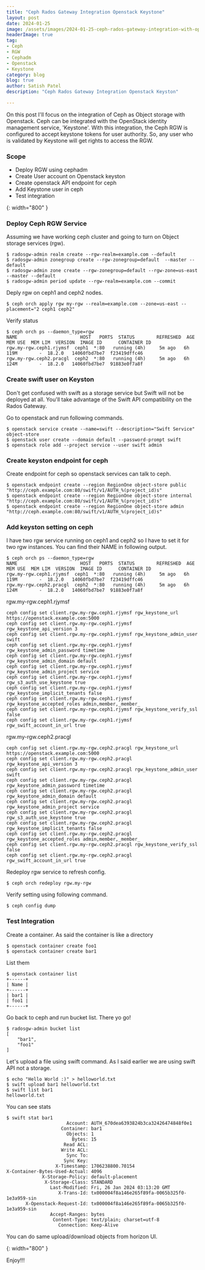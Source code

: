 ```yaml
---
title: "Ceph Rados Gateway Integration Openstack Keystone"
layout: post
date: 2024-01-25
image: /assets/images/2024-01-25-ceph-rados-gateway-integration-with-openstack-keystone/ceph-keystone.png
headerImage: true
tag:
- Ceph
- RGW
- Cephadm
- Openstack
- Keystone
category: blog
blog: true
author: Satish Patel
description: "Ceph Rados Gateway Integration Openstack Keyston"

---
```


On this post I'll focus on the integration of Ceph as Object storage with Openstack. Ceph can be integrated with the OpenStack identity management service, 'Keystone'. With this integration, the Ceph RGW is configured to accept keystone tokens for user authority. So, any user who is validated by Keystone will get rights to access the RGW.

### Scope 

* Deploy RGW using cephadm
* Create User account on Openstack keyston
* Create openstack API endpoint for ceph
* Add Keystone user in ceph 
* Test integration

![<img>](/assets/images/2024-01-25-ceph-rados-gateway-integration-with-openstack-keystone/ceph-openstack-rgw.png){: width="800" }

### Deploy Ceph RGW Service

Assuming we have working ceph cluster and going to turn on Object storage services (rgw). 

```
$ radosgw-admin realm create --rgw-realm=example.com --default
$ radosgw-admin zonegroup create --rgw-zonegroup=default  --master --default
$ radosgw-admin zone create --rgw-zonegroup=default --rgw-zone=us-east --master --default
$ radosgw-admin period update --rgw-realm=example.com --commit
```

Deply rgw on ceph1 and ceph2 nodes. 

```
$ ceph orch apply rgw my-rgw --realm=example.com --zone=us-east --placement="2 ceph1 ceph2"
```

Verify status

```
$ ceph orch ps --daemon_type=rgw
NAME                       HOST   PORTS  STATUS        REFRESHED  AGE  MEM USE  MEM LIM  VERSION  IMAGE ID      CONTAINER ID
rgw.my-rgw.ceph1.rjymsf  ceph1  *:80   running (4h)     5m ago   6h     119M        -  18.2.0   14060fbd7be7  f23419dffc46
rgw.my-rgw.ceph2.pracgl  ceph2  *:80   running (4h)     5m ago   6h     124M        -  18.2.0   14060fbd7be7  91883e0f7a8f
```

### Create swift user on Keyston

Don't get confused with swift as a storage service but Swift will not be deployed at all. You'll take advantage of the Swift API compatibility on the Rados Gateway. 

Go to openstack and run following commands. 

```
$ openstack service create --name=swift --description="Swift Service" object-store
$ openstack user create --domain default --password-prompt swift
$ openstack role add --project service --user swift admin
```

### Create keyston endpoint for ceph 

Create endpoint for ceph so openstack services can talk to ceph. 

```
$ openstack endpoint create --region RegionOne object-store public "http://ceph.example.com:80/swift/v1/AUTH_%(project_id)s"
$ openstack endpoint create --region RegionOne object-store internal "http://ceph.example.com:80/swift/v1/AUTH_%(project_id)s"
$ openstack endpoint create --region RegionOne object-store admin "http://ceph.example.com:80/swift/v1/AUTH_%(project_id)s"
```

### Add keyston setting on ceph

I have two rgw service running on ceph1 and ceph2 so I have to set it for two rgw instances. You can find their NAME in following output. 

```
$ ceph orch ps --daemon_type=rgw
NAME                       HOST   PORTS  STATUS        REFRESHED  AGE  MEM USE  MEM LIM  VERSION  IMAGE ID      CONTAINER ID
rgw.my-rgw.ceph1.rjymsf  ceph1  *:80   running (4h)     5m ago   6h     119M        -  18.2.0   14060fbd7be7  f23419dffc46
rgw.my-rgw.ceph2.pracgl  ceph2  *:80   running (4h)     5m ago   6h     124M        -  18.2.0   14060fbd7be7  91883e0f7a8f
```

rgw.my-rgw.ceph1.rjymsf

```
ceph config set client.rgw.my-rgw.ceph1.rjymsf rgw_keystone_url https://openstack.example.com:5000
ceph config set client.rgw.my-rgw.ceph1.rjymsf rgw_keystone_api_version 3
ceph config set client.rgw.my-rgw.ceph1.rjymsf rgw_keystone_admin_user swift
ceph config set client.rgw.my-rgw.ceph1.rjymsf rgw_keystone_admin_password timetime
ceph config set client.rgw.my-rgw.ceph1.rjymsf rgw_keystone_admin_domain default
ceph config set client.rgw.my-rgw.ceph1.rjymsf rgw_keystone_admin_project service
ceph config set client.rgw.my-rgw.ceph1.rjymsf rgw_s3_auth_use_keystone true
ceph config set client.rgw.my-rgw.ceph1.rjymsf rgw_keystone_implicit_tenants false
ceph config set client.rgw.my-rgw.ceph1.rjymsf rgw_keystone_accepted_roles admin,member,_member_
ceph config set client.rgw.my-rgw.ceph1.rjymsf rgw_keystone_verify_ssl false
ceph config set client.rgw.my-rgw.ceph1.rjymsf rgw_swift_account_in_url true
```

rgw.my-rgw.ceph2.pracgl

```
ceph config set client.rgw.my-rgw.ceph2.pracgl rgw_keystone_url https://openstack.example.com:5000
ceph config set client.rgw.my-rgw.ceph2.pracgl rgw_keystone_api_version 3
ceph config set client.rgw.my-rgw.ceph2.pracgl rgw_keystone_admin_user swift
ceph config set client.rgw.my-rgw.ceph2.pracgl rgw_keystone_admin_password timetime
ceph config set client.rgw.my-rgw.ceph2.pracgl rgw_keystone_admin_domain default
ceph config set client.rgw.my-rgw.ceph2.pracgl rgw_keystone_admin_project service
ceph config set client.rgw.my-rgw.ceph2.pracgl rgw_s3_auth_use_keystone true
ceph config set client.rgw.my-rgw.ceph2.pracgl rgw_keystone_implicit_tenants false
ceph config set client.rgw.my-rgw.ceph2.pracgl rgw_keystone_accepted_roles admin,member,_member_
ceph config set client.rgw.my-rgw.ceph2.pracgl rgw_keystone_verify_ssl false
ceph config set client.rgw.my-rgw.ceph2.pracgl rgw_swift_account_in_url true
```

Redeploy rgw service to refresh config. 

```
$ ceph orch redeploy rgw.my-rgw
```

Verify setting using following command. 

```
$ ceph config dump
```

### Test Integration 

Create a container. As said the container is like a directory 

```
$ openstack container create foo1
$ openstack container create bar1
```

List them

```
$ openstack container list
+------+
| Name |
+------+
| bar1 |
| foo1 |
+------+
```

Go back to ceph and run bucket list. There yo go! 

```
$ radosgw-admin bucket list
[
    "bar1",
    "foo1"
]
```

Let's upload a file using swift command. As I said earlier we are using swift API not a storage. 

```
$ echo "Hello World :)" > helloworld.txt
$ swift upload bar1 helloworld.txt
$ swift list bar1
helloworld.txt
```

You can see stats 

```
$ swift stat bar1
                      Account: AUTH_670dea6393824b3ca32426474848f0e1
                    Container: bar1
                      Objects: 1
                        Bytes: 15
                     Read ACL:
                    Write ACL:
                      Sync To:
                     Sync Key:
                  X-Timestamp: 1706238800.70154
X-Container-Bytes-Used-Actual: 4096
             X-Storage-Policy: default-placement
              X-Storage-Class: STANDARD
                Last-Modified: Fri, 26 Jan 2024 03:13:20 GMT
                   X-Trans-Id: tx000004f8a146e265f89fa-0065b325f0-1e3a959-sin
       X-Openstack-Request-Id: tx000004f8a146e265f89fa-0065b325f0-1e3a959-sin
                Accept-Ranges: bytes
                 Content-Type: text/plain; charset=utf-8
                   Connection: Keep-Alive
```

You can do same upload/download objects from horizon UI. 

![<img>](/assets/images/2024-01-25-ceph-rados-gateway-integration-with-openstack-keystone/horizon-rgw.png){: width="800" }


Enjoy!!! 

